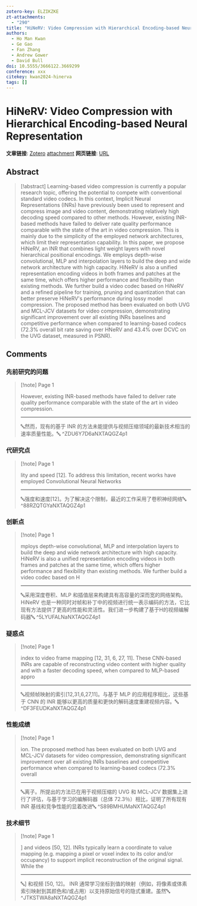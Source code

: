 ```yaml
---
zotero-key: ELZIKZKE
zt-attachments:
  - "290"
title: "HiNeRV: Video Compression with Hierarchical Encoding-based Neural Representation"
authors:
  - Ho Man Kwan
  - Ge Gao
  - Fan Zhang
  - Andrew Gower
  - David Bull
doi: 10.5555/3666122.3669299
conference: xxx
citekey: kwan2024-hinerva
tags: []
---
```

# HiNeRV: Video Compression with Hierarchical Encoding-based Neural Representation

**文章链接**: [Zotero](zotero://select/library/items/ELZIKZKE) [attachment](<file:///home/ilot/Zotero/storage/NXTAQGZ4/Kwan%20%E7%AD%89%20-%202024%20-%20HiNeRV%20Video%20Compression%20with%20Hierarchical%20Encodi.pdf>)
**网页链接**: [URL](http://arxiv.org/abs/2306.09818)
## Abstract

>[!abstract]
>Learning-based video compression is currently a popular research topic, offering the potential to compete with conventional standard video codecs. In this context, Implicit Neural Representations (INRs) have previously been used to represent and compress image and video content, demonstrating relatively high decoding speed compared to other methods. However, existing INR-based methods have failed to deliver rate quality performance comparable with the state of the art in video compression. This is mainly due to the simplicity of the employed network architectures, which limit their representation capability. In this paper, we propose HiNeRV, an INR that combines light weight layers with novel hierarchical positional encodings. We employs depth-wise convolutional, MLP and interpolation layers to build the deep and wide network architecture with high capacity. HiNeRV is also a unified representation encoding videos in both frames and patches at the same time, which offers higher performance and flexibility than existing methods. We further build a video codec based on HiNeRV and a refined pipeline for training, pruning and quantization that can better preserve HiNeRV's performance during lossy model compression. The proposed method has been evaluated on both UVG and MCL-JCV datasets for video compression, demonstrating significant improvement over all existing INRs baselines and competitive performance when compared to learning-based codecs (72.3% overall bit rate saving over HNeRV and 43.4% over DCVC on the UVG dataset, measured in PSNR).

## Comments

### 先前研究的问题

> [!note] Page 1
> 
> However, existing INR-based methods have failed to deliver rate quality performance comparable with the state of the art in video compression.
> 
> ---
> 🔤然而，现有的基于 INR 的方法未能提供与视频压缩领域的最新技术相当的速率质量性能。🔤
> ^ZDU6Y7D6aNXTAQGZ4p1

### 代研究点

> [!note] Page 1
> 
> lity and speed [12]. To address this limitation, recent works have employed Convolutional Neural Networks
> 
> ---
> 🔤强度和速度[12]。为了解决这个限制，最近的工作采用了卷积神经网络🔤
> ^88RZQTGYaNXTAQGZ4p1

### 创新点

> [!note] Page 1
> 
> mploys depth-wise convolutional, MLP and interpolation layers to build the deep and wide network architecture with high capacity. HiNeRV is also a unified representation encoding videos in both frames and patches at the same time, which offers higher performance and flexibility than existing methods. We further build a video codec based on H
> 
> ---
> 🔤采用深度卷积、MLP 和插值层来构建具有高容量的深而宽的网络架构。 HiNeRV 也是一种同时对帧和补丁中的视频进行统一表示编码的方法，它比现有方法提供了更高的性能和灵活性。我们进一步构建了基于H的视频编解码器🔤
> ^5LYUFALNaNXTAQGZ4p1

### 疑惑点

> [!note] Page 1
> 
> index to video frame mapping [12, 31, 6, 27, 11]. These CNN-based INRs are capable of reconstructing video content with higher quality and with a faster decoding speed, when compared to MLP-based appro
> 
> ---
> 🔤视频帧映射的索引[12,31,6,27,11]。与基于 MLP 的应用程序相比，这些基于 CNN 的 INR 能够以更高的质量和更快的解码速度重建视频内容。🔤
> ^DF3FEUDKaNXTAQGZ4p1

### 性能成绩

> [!note] Page 1
> 
> ion. The proposed method has been evaluated on both UVG and MCL-JCV datasets for video compression, demonstrating significant improvement over all existing INRs baselines and competitive performance when compared to learning-based codecs (72.3% overall
> 
> ---
> 🔤离子。所提出的方法已在用于视频压缩的 UVG 和 MCL-JCV 数据集上进行了评估，与基于学习的编解码器（总体 72.3％）相比，证明了所有现有 INR 基线和竞争性能的显着改进🔤
> ^S89BMHUMaNXTAQGZ4p1

### 技术细节

> [!note] Page 1
> 
> ] and videos [50, 12]. INRs typically learn a coordinate to value mapping (e.g. mapping a pixel or voxel index to its color and/or occupancy) to support implicit reconstruction of the original signal. While the
> 
> ---
> 🔤] 和视频 [50, 12]。 INR 通常学习坐标到值的映射（例如，将像素或体素索引映射到其颜色和/或占用）以支持原始信号的隐式重建。虽然🔤
> ^JTKSTWA8aNXTAQGZ4p1


